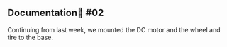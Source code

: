 ## Documentation🎠 #02

Continuing from last week, we mounted the DC motor and the wheel and tire to the base. 
